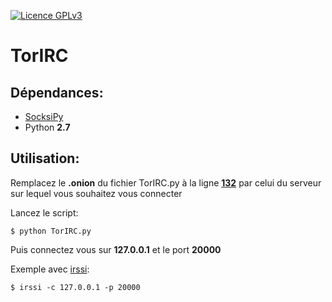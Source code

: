 [![Licence GPLv3](http://img.shields.io/badge/license-GPLv3-yellow.svg)](http://www.gnu.org/licenses/quick-guide-gplv3.fr.html)

# TorIRC

## Dépendances:
* [SocksiPy](http://socksipy.sourceforge.net/)
* Python __2.7__

## Utilisation:
Remplacez le __.onion__ du fichier TorIRC.py à la ligne [__132__](https://github.com/GHOSTnew/TorIRC/blob/master/TorIRC.py#L132) 
par celui du serveur sur lequel vous souhaitez vous connecter

Lancez le script:
```
$ python TorIRC.py
```

Puis connectez vous sur __127.0.0.1__ et le port __20000__

Exemple avec [irssi](http://irssi.org/):
```
$ irssi -c 127.0.0.1 -p 20000
```